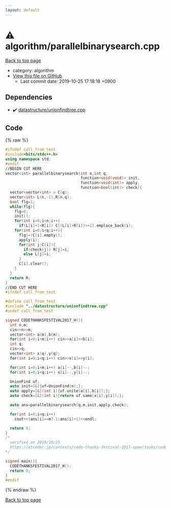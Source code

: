 ```yaml
---
layout: default
---
```


<!-- mathjax config similar to math.stackexchange -->
<script type="text/javascript" async
  src="https://cdnjs.cloudflare.com/ajax/libs/mathjax/2.7.5/MathJax.js?config=TeX-MML-AM_CHTML">
</script>
<script type="text/x-mathjax-config">
  MathJax.Hub.Config({
    TeX: { equationNumbers: { autoNumber: "AMS" }},
    tex2jax: {
      inlineMath: [ ['$','$'] ],
      processEscapes: true
    },
    "HTML-CSS": { matchFontHeight: false },
    displayAlign: "left",
    displayIndent: "2em"
  });
</script>

<script type="text/javascript" src="https://cdnjs.cloudflare.com/ajax/libs/jquery/3.4.1/jquery.min.js"></script>
<script src="https://cdn.jsdelivr.net/npm/jquery-balloon-js@1.1.2/jquery.balloon.min.js" integrity="sha256-ZEYs9VrgAeNuPvs15E39OsyOJaIkXEEt10fzxJ20+2I=" crossorigin="anonymous"></script>
<script type="text/javascript" src="../../assets/js/copy-button.js"></script>
<link rel="stylesheet" href="../../assets/css/copy-button.css" />


# :warning: algorithm/parallelbinarysearch.cpp
<a href="../../index.html">Back to top page</a>

* category: algorithm
* <a href="{{ site.github.repository_url }}/blob/master/algorithm/parallelbinarysearch.cpp">View this file on GitHub</a>
    - Last commit date: 2019-10-25 17:18:18 +0900




## Dependencies
* :heavy_check_mark: <a href="../datastructure/unionfindtree.cpp.html">datastructure/unionfindtree.cpp</a>


## Code
{% raw %}
```cpp
#ifndef call_from_test
#include<bits/stdc++.h>
using namespace std;
#endif
//BEGIN CUT HERE
vector<int> parallelbinarysearch(int n,int q,
                                 function<void(void)> init,
                                 function<void(int)> apply,
                                 function<bool(int)> check){
  vector<vector<int> > C(q);
  vector<int> L(n,-1),R(n,q);
  bool flg=1;
  while(flg){
    flg=0;
    init();
    for(int i=0;i<n;i++)
      if(L[i]+1<R[i]) C[(L[i]+R[i])>>1].emplace_back(i);
    for(int i=0;i<q;i++){
      flg|=!C[i].empty();
      apply(i);
      for(int j:C[i]){
        if(check(j)) R[j]=i;
        else L[j]=i;
      }
      C[i].clear();
    }
  }
  return R;
}
//END CUT HERE
#ifndef call_from_test

#define call_from_test
#include "../datastructure/unionfindtree.cpp"
#undef call_from_test

signed CODETHANKSFESTIVAL2017_H(){
  int n,m;
  cin>>n>>m;
  vector<int> a(m),b(m);
  for(int i=0;i<m;i++) cin>>a[i]>>b[i];
  int q;
  cin>>q;
  vector<int> x(q),y(q);
  for(int i=0;i<q;i++) cin>>x[i]>>y[i];

  for(int i=0;i<m;i++) a[i]--,b[i]--;
  for(int i=0;i<q;i++) x[i]--,y[i]--;

  UnionFind uf;
  auto init=[&]{uf=UnionFind(n);};
  auto apply=[&](int i){uf.unite(a[i],b[i]);};
  auto check=[&](int i){return uf.same(x[i],y[i]);};

  auto ans=parallelbinarysearch(q,m,init,apply,check);

  for(int i=0;i<q;i++)
    cout<<(ans[i]==m?-1:ans[i]+1)<<endl;

  return 0;
}
/*
  verified on 2019/10/25
  https://atcoder.jp/contests/code-thanks-festival-2017-open/tasks/code_thanks_festival_2017_h
*/

signed main(){
  CODETHANKSFESTIVAL2017_H();
  return 0;
}
#endif

```
{% endraw %}

<a href="../../index.html">Back to top page</a>

